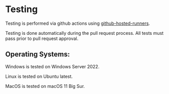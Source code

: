 # Testing
Testing is performed via github actions using [github-hosted-runners](https://docs.github.com/en/actions/using-github-hosted-runners/about-github-hosted-runners).  

Testing is done automatically during the pull request process. All tests must pass prior to pull request approval.  


## Operating Systems:

Windows is tested on Windows Server 2022.  

Linux is tested on Ubuntu latest.  

MacOS is tested on macOS 11 Big Sur.  